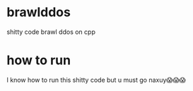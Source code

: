 # brawlddos
shitty code brawl ddos on cpp
# how to run
I know how to run this shitty code but u must go naxuy😱😱😱
